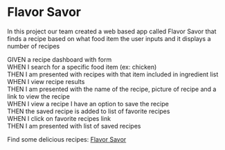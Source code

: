 # Flavor Savor

In this project our team created a web based app called Flavor Savor that finds a recipe based on what food item the user inputs and it displays a number of recipes

GIVEN a recipe dashboard with form <br>
WHEN I search for a specific food item (ex: chicken) <br>
THEN I am presented with recipes with that item included in ingredient list <br>
WHEN I view recipe results <br>
THEN I am presented with the name of the recipe, picture of recipe and a link to view the recipe <br>
WHEN I view a recipe I have an option to save the recipe <br>
THEN the saved recipe is added to list of favorite recipes <br>
WHEN I click on favorite recipes link <br>
THEN I am presented with list of saved recipes <br>

Find some delicious recipes: [Flavor Savor](https://dorntrevor7.github.io/Flavor-Savor/)

